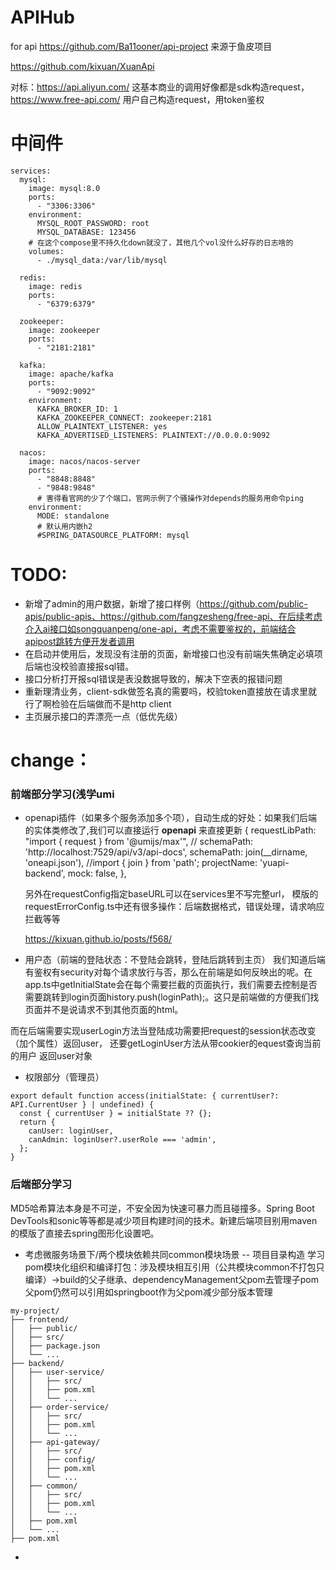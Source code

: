 # APIHub
for api
https://github.com/Ba11ooner/api-project 来源于鱼皮项目

https://github.com/kixuan/XuanApi

对标：https://api.aliyun.com/ 这基本商业的调用好像都是sdk构造request，https://www.free-api.com/ 用户自己构造request，用token鉴权

# 中间件
```
services:
  mysql:
    image: mysql:8.0
    ports:
      - "3306:3306"
    environment:
      MYSQL_ROOT_PASSWORD: root
      MYSQL_DATABASE: 123456
    # 在这个compose里不持久化down就没了，其他几个vol没什么好存的日志啥的
    volumes:
      - ./mysql_data:/var/lib/mysql

  redis:
    image: redis
    ports:
      - "6379:6379"

  zookeeper:
    image: zookeeper
    ports:
      - "2181:2181"

  kafka:
    image: apache/kafka
    ports:
      - "9092:9092"
    environment:
      KAFKA_BROKER_ID: 1
      KAFKA_ZOOKEEPER_CONNECT: zookeeper:2181
      ALLOW_PLAINTEXT_LISTENER: yes
      KAFKA_ADVERTISED_LISTENERS: PLAINTEXT://0.0.0.0:9092

  nacos:
    image: nacos/nacos-server
    ports:
      - "8848:8848"
      - "9848:9848"
      # 害得看官网的少了个端口，官网示例了个骚操作对depends的服务用命令ping
    environment:
      MODE: standalone
      # 默认用内嵌h2
      #SPRING_DATASOURCE_PLATFORM: mysql
```

# TODO:
- 新增了admin的用户数据，新增了接口样例（https://github.com/public-apis/public-apis、https://github.com/fangzesheng/free-api、在后续考虑介入ai接口如songquanpeng/one-api，考虑不需要鉴权的，前端结合apipost跳转方便开发者调用
- 在启动并使用后，发现没有注册的页面，新增接口也没有前端失焦确定必填项 后端也没校验直接报sql错。
- 接口分析打开报sql错误是表没数据导致的，解决下空表的报错问题
- 重新理清业务，client-sdk做签名真的需要吗，校验token直接放在请求里就行了啊检验在后端做而不是http client
- 主页展示接口的弄漂亮一点（低优先级）

# change：
### 前端部分学习(浅学umi
- openapi插件（如果多个服务添加多个项），自动生成的好处：如果我们后端的实体类修改了,我们可以直接运行 **openapi** 来直接更新
    {
      requestLibPath: "import { request } from '@umijs/max'",
//       schemaPath: 'http://localhost:7529/api/v3/api-docs',
      schemaPath: join(__dirname, 'oneapi.json'), //import { join } from 'path';
      projectName: 'yuapi-backend',
      mock: false,
    },

  另外在requestConfig指定baseURL可以在services里不写完整url，
  模版的requestErrorConfig.ts中还有很多操作：后端数据格式，错误处理，请求响应拦截等等

  https://kixuan.github.io/posts/f568/
- 用户态（前端的登陆状态：不登陆会跳转，登陆后跳转到主页）
我们知道后端有鉴权有security对每个请求放行与否，那么在前端是如何反映出的呢。在app.ts中getInitialState会在每个需要拦截的页面执行，我们需要去控制是否需要跳转到login页面history.push(loginPath);。这只是前端做的方便我们找页面并不是说请求不到其他页面的html。

而在后端需要实现userLogin方法当登陆成功需要把request的session状态改变（加个属性）返回user， 还要getLoginUser方法从带cookier的equest查询当前的用户 返回user对象

- 权限部分（管理员）
```
export default function access(initialState: { currentUser?: API.CurrentUser } | undefined) {
  const { currentUser } = initialState ?? {};
  return {
    canUser: loginUser,
    canAdmin: loginUser?.userRole === 'admin',
  };
}
```

### 后端部分学习
MD5哈希算法本身是不可逆，不安全因为快速可暴力而且碰撞多。Spring Boot DevTools和sonic等等都是减少项目构建时间的技术。新建后端项目别用maven的模版了直接去spring图形化设置吧。
- 考虑微服务场景下/两个模块依赖共同common模块场景 -- 项目目录构造
学习pom模块化组织和编译打包：涉及模块相互引用（公共模块common不打包只编译）->build的父子继承、dependencyManagement父pom去管理子pom
父pom仍然可以引用如springboot作为父pom减少部分版本管理
```
my-project/
├── frontend/
│   ├── public/
│   ├── src/
│   ├── package.json
│   └── ...
├── backend/
│   ├── user-service/
│   │   ├── src/
│   │   ├── pom.xml
│   │   └── ...
│   ├── order-service/
│   │   ├── src/
│   │   ├── pom.xml
│   │   └── ...
│   ├── api-gateway/
│   │   ├── src/
│   │   ├── config/
│   │   ├── pom.xml
│   │   └── ...
│   ├── common/
│   │   ├── src/
│   │   ├── pom.xml
│   │   └── ...
│   ├── pom.xml
│   └── ...
├── pom.xml
```
- 
